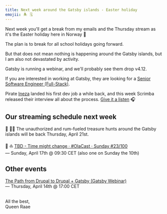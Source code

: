 ```yaml
---
title: Next week around the Gatsby islands - Easter holiday
emojii: 🏝 🗓
---
```


Next week you'll get a break from my emails and the Thursday stream as it's the Easter holiday here in Norway 🐣

The plan is to break for all school holidays going forward.

But that does not mean nothing is happening around the Gatsby islands, but I am also not devastated by activity.

Gatsby is running a webinar, and we'll probably see them drop v4.12.

If you are interested in working at Gatsby, they are looking for a [Senior Software Engineer (Full-Stack)](https://www.gatsbyjs.com/careers/senior-software-engineer--full-stack--4910418003).

Pirate [Ineza](https://twitter.com/inezabonte) landed his first dev job a while back, and this week Scrimba released their interview all about the process. [Give it a listen](https://twitter.com/inezabonte/status/1512076196644737034?s=20&t=LIypA9gn8tgWZVWFk_cc2g) 🎧

## Our streaming schedule next week

🔴 🏴‍☠️ The unauthorized and rum-fueled treasure hunts around the Gatsby islands will be back Thursday, April 21st.

🔴 ⛵ [TBD - Time might change · #OlaCast · Sunday #23/100](https://youtu.be/hBXvgcwvL20)  
— Sunday, April 17th @ 09:30 CET (also one on Sunday the 10th)

## Other events

[The Path from Drupal to Drupal + Gatsby (Gatsby Webinar)](https://www.gatsbyjs.com/resources/webinars/path-to-headless-drupal/)  
— Thursday, April 14th @ 17:00 CET

&nbsp;  
All the best,  
Queen Raae
